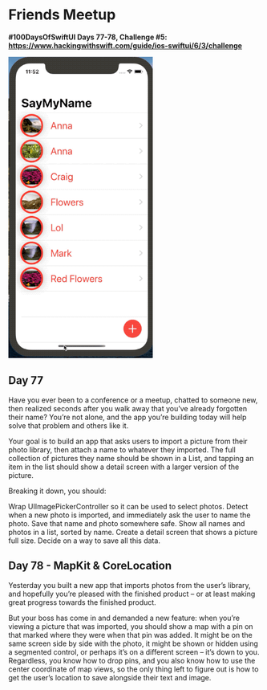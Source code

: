 # Friends Meetup

**#100DaysOfSwiftUI Days 77-78, Challenge #5: https://www.hackingwithswift.com/guide/ios-swiftui/6/3/challenge**

![](gif.gif)

## Day 77

Have you ever been to a conference or a meetup, chatted to someone new, then realized seconds after you walk away that you’ve already forgotten their name? You’re not alone, and the app you’re building today will help solve that problem and others like it.

Your goal is to build an app that asks users to import a picture from their photo library, then attach a name to whatever they imported. The full collection of pictures they name should be shown in a List, and tapping an item in the list should show a detail screen with a larger version of the picture.

Breaking it down, you should:

Wrap UIImagePickerController so it can be used to select photos.
Detect when a new photo is imported, and immediately ask the user to name the photo.
Save that name and photo somewhere safe.
Show all names and photos in a list, sorted by name.
Create a detail screen that shows a picture full size.
Decide on a way to save all this data.

## Day 78 - MapKit & CoreLocation

Yesterday you built a new app that imports photos from the user’s library, and hopefully you’re pleased with the finished product – or at least making great progress towards the finished product.

But your boss has come in and demanded a new feature: when you’re viewing a picture that was imported, you should show a map with a pin on that marked where they were when that pin was added. It might be on the same screen side by side with the photo, it might be shown or hidden using a segmented control, or perhaps it’s on a different screen – it’s down to you. Regardless, you know how to drop pins, and you also know how to use the center coordinate of map views, so the only thing left to figure out is how to get the user’s location to save alongside their text and image.
